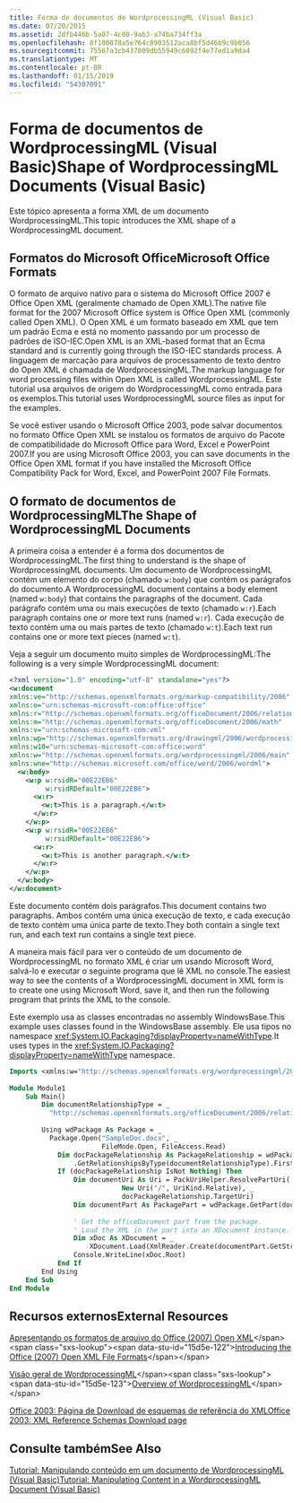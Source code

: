 ```yaml
---
title: Forma de documentos de WordprocessingML (Visual Basic)
ms.date: 07/20/2015
ms.assetid: 2dfb446b-5a07-4c00-9ab3-a74ba734ff3a
ms.openlocfilehash: 8f100078a5e764c8903512aca8bf5d46b9c9b056
ms.sourcegitcommit: 75567a3cb437009db55949c6092f4e77ed1a9da4
ms.translationtype: MT
ms.contentlocale: pt-BR
ms.lasthandoff: 01/15/2019
ms.locfileid: "54307091"
---
```

# <a name="shape-of-wordprocessingml-documents-visual-basic"></a><span data-ttu-id="15d5e-102">Forma de documentos de WordprocessingML (Visual Basic)</span><span class="sxs-lookup"><span data-stu-id="15d5e-102">Shape of WordprocessingML Documents (Visual Basic)</span></span>
<span data-ttu-id="15d5e-103">Este tópico apresenta a forma XML de um documento WordprocessingML.</span><span class="sxs-lookup"><span data-stu-id="15d5e-103">This topic introduces the XML shape of a WordprocessingML document.</span></span>  
  
## <a name="microsoft-office-formats"></a><span data-ttu-id="15d5e-104">Formatos do Microsoft Office</span><span class="sxs-lookup"><span data-stu-id="15d5e-104">Microsoft Office Formats</span></span>  
 <span data-ttu-id="15d5e-105">O formato de arquivo nativo para o sistema do Microsoft Office 2007 é Office Open XML (geralmente chamado de Open XML).</span><span class="sxs-lookup"><span data-stu-id="15d5e-105">The native file format for the 2007 Microsoft Office system is Office Open XML (commonly called Open XML).</span></span> <span data-ttu-id="15d5e-106">O Open XML é um formato baseado em XML que tem um padrão Ecma e está no momento passando por um processo de padrões de ISO-IEC.</span><span class="sxs-lookup"><span data-stu-id="15d5e-106">Open XML is an XML-based format that an Ecma standard and is currently going through the ISO-IEC standards process.</span></span> <span data-ttu-id="15d5e-107">A linguagem de marcação para arquivos de processamento de texto dentro do Open XML é chamada de WordprocessingML.</span><span class="sxs-lookup"><span data-stu-id="15d5e-107">The markup language for word processing files within Open XML is called WordprocessingML.</span></span> <span data-ttu-id="15d5e-108">Este tutorial usa arquivos de origem do WordprocessingML como entrada para os exemplos.</span><span class="sxs-lookup"><span data-stu-id="15d5e-108">This tutorial uses WordprocessingML source files as input for the examples.</span></span>  
  
 <span data-ttu-id="15d5e-109">Se você estiver usando o Microsoft Office 2003, pode salvar documentos no formato Office Open XML se instalou os formatos de arquivo do Pacote de compatibilidade do Microsoft Office para Word, Excel e PowerPoint 2007.</span><span class="sxs-lookup"><span data-stu-id="15d5e-109">If you are using Microsoft Office 2003, you can save documents in the Office Open XML format if you have installed the Microsoft Office Compatibility Pack for Word, Excel, and PowerPoint 2007 File Formats.</span></span>  
  
## <a name="the-shape-of-wordprocessingml-documents"></a><span data-ttu-id="15d5e-110">O formato de documentos de WordprocessingML</span><span class="sxs-lookup"><span data-stu-id="15d5e-110">The Shape of WordprocessingML Documents</span></span>  
 <span data-ttu-id="15d5e-111">A primeira coisa a entender é a forma dos documentos de WordprocessingML.</span><span class="sxs-lookup"><span data-stu-id="15d5e-111">The first thing to understand is the shape of WordprocessingML documents.</span></span> <span data-ttu-id="15d5e-112">Um documento de WordprocessingML contém um elemento do corpo (chamado `w:body`) que contém os parágrafos do documento.</span><span class="sxs-lookup"><span data-stu-id="15d5e-112">A WordprocessingML document contains a body element (named `w:body`) that contains the paragraphs of the document.</span></span> <span data-ttu-id="15d5e-113">Cada parágrafo contém uma ou mais execuções de texto (chamado `w:r`).</span><span class="sxs-lookup"><span data-stu-id="15d5e-113">Each paragraph contains one or more text runs (named `w:r`).</span></span> <span data-ttu-id="15d5e-114">Cada execução de texto contém uma ou mais partes de texto (chamado `w:t`).</span><span class="sxs-lookup"><span data-stu-id="15d5e-114">Each text run contains one or more text pieces (named `w:t`).</span></span>  
  
 <span data-ttu-id="15d5e-115">Veja a seguir um documento muito simples de WordprocessingML:</span><span class="sxs-lookup"><span data-stu-id="15d5e-115">The following is a very simple WordprocessingML document:</span></span>  
  
```xml  
<?xml version="1.0" encoding="utf-8" standalone="yes"?>  
<w:document  
xmlns:ve="http://schemas.openxmlformats.org/markup-compatibility/2006"  
xmlns:o="urn:schemas-microsoft-com:office:office"  
xmlns:r="http://schemas.openxmlformats.org/officeDocument/2006/relationships"  
xmlns:m="http://schemas.openxmlformats.org/officeDocument/2006/math"  
xmlns:v="urn:schemas-microsoft-com:vml"  
xmlns:wp="http://schemas.openxmlformats.org/drawingml/2006/wordprocessingDrawing"  
xmlns:w10="urn:schemas-microsoft-com:office:word"  
xmlns:w="http://schemas.openxmlformats.org/wordprocessingml/2006/main"  
xmlns:wne="http://schemas.microsoft.com/office/word/2006/wordml">  
  <w:body>  
    <w:p w:rsidR="00E22EB6"  
         w:rsidRDefault="00E22EB6">  
      <w:r>  
        <w:t>This is a paragraph.</w:t>  
      </w:r>  
    </w:p>  
    <w:p w:rsidR="00E22EB6"  
         w:rsidRDefault="00E22EB6">  
      <w:r>  
        <w:t>This is another paragraph.</w:t>  
      </w:r>  
    </w:p>  
  </w:body>  
</w:document>  
```  
  
 <span data-ttu-id="15d5e-116">Este documento contém dois parágrafos.</span><span class="sxs-lookup"><span data-stu-id="15d5e-116">This document contains two paragraphs.</span></span> <span data-ttu-id="15d5e-117">Ambos contêm uma única execução de texto, e cada execução de texto contém uma única parte de texto.</span><span class="sxs-lookup"><span data-stu-id="15d5e-117">They both contain a single text run, and each text run contains a single text piece.</span></span>  
  
 <span data-ttu-id="15d5e-118">A maneira mais fácil para ver o conteúdo de um documento de WordprocessingML no formato XML é criar um usando Microsoft Word, salvá-lo e executar o seguinte programa que lê XML no console.</span><span class="sxs-lookup"><span data-stu-id="15d5e-118">The easiest way to see the contents of a WordprocessingML document in XML form is to create one using Microsoft Word, save it, and then run the following program that prints the XML to the console.</span></span>  
  
 <span data-ttu-id="15d5e-119">Este exemplo usa as classes encontradas no assembly WindowsBase.</span><span class="sxs-lookup"><span data-stu-id="15d5e-119">This example uses classes found in the WindowsBase assembly.</span></span> <span data-ttu-id="15d5e-120">Ele usa tipos no namespace <xref:System.IO.Packaging?displayProperty=nameWithType>.</span><span class="sxs-lookup"><span data-stu-id="15d5e-120">It uses types in the <xref:System.IO.Packaging?displayProperty=nameWithType> namespace.</span></span>  
  
```vb  
Imports <xmlns:w="http://schemas.openxmlformats.org/wordprocessingml/2006/main">  
  
Module Module1  
    Sub Main()  
        Dim documentRelationshipType = _  
          "http://schemas.openxmlformats.org/officeDocument/2006/relationships/officeDocument"  
  
        Using wdPackage As Package = _  
          Package.Open("SampleDoc.docx", _  
                       FileMode.Open, FileAccess.Read)  
            Dim docPackageRelationship As PackageRelationship = wdPackage _  
                .GetRelationshipsByType(documentRelationshipType).FirstOrDefault()  
            If (docPackageRelationship IsNot Nothing) Then  
                Dim documentUri As Uri = PackUriHelper.ResolvePartUri( _  
                            New Uri("/", UriKind.Relative), _  
                            docPackageRelationship.TargetUri)  
                Dim documentPart As PackagePart = wdPackage.GetPart(documentUri)  
  
                ' Get the officeDocument part from the package.  
                ' Load the XML in the part into an XDocument instance.  
                Dim xDoc As XDocument = _  
                    XDocument.Load(XmlReader.Create(documentPart.GetStream()))  
                Console.WriteLine(xDoc.Root)  
            End If  
        End Using  
    End Sub  
End Module  
```  
  
## <a name="external-resources"></a><span data-ttu-id="15d5e-121">Recursos externos</span><span class="sxs-lookup"><span data-stu-id="15d5e-121">External Resources</span></span>  
 <span data-ttu-id="15d5e-122">[Apresentando os formatos de arquivo do Office (2007) Open XML](https://docs.microsoft.com/previous-versions/office/developer/office-2007/aa338205(v=office.12))</span><span class="sxs-lookup"><span data-stu-id="15d5e-122">[Introducing the Office (2007) Open XML File Formats](https://docs.microsoft.com/previous-versions/office/developer/office-2007/aa338205(v=office.12))</span></span>  
  
 <span data-ttu-id="15d5e-123">[Visão geral de WordprocessingML](https://msdn.microsoft.com/library/aa212812(office.11).aspx)</span><span class="sxs-lookup"><span data-stu-id="15d5e-123">[Overview of WordprocessingML](https://msdn.microsoft.com/library/aa212812(office.11).aspx)</span></span>  
  
 [<span data-ttu-id="15d5e-124">Office 2003: Página de Download de esquemas de referência do XML</span><span class="sxs-lookup"><span data-stu-id="15d5e-124">Office 2003: XML Reference Schemas Download page</span></span>](https://go.microsoft.com/fwlink/?LinkId=98095)  
  
## <a name="see-also"></a><span data-ttu-id="15d5e-125">Consulte também</span><span class="sxs-lookup"><span data-stu-id="15d5e-125">See Also</span></span>  
 [<span data-ttu-id="15d5e-126">Tutorial: Manipulando conteúdo em um documento de WordprocessingML (Visual Basic)</span><span class="sxs-lookup"><span data-stu-id="15d5e-126">Tutorial: Manipulating Content in a WordprocessingML Document (Visual Basic)</span></span>](../../../../visual-basic/programming-guide/concepts/linq/tutorial-manipulating-content-in-a-wordprocessingml-document.md)
